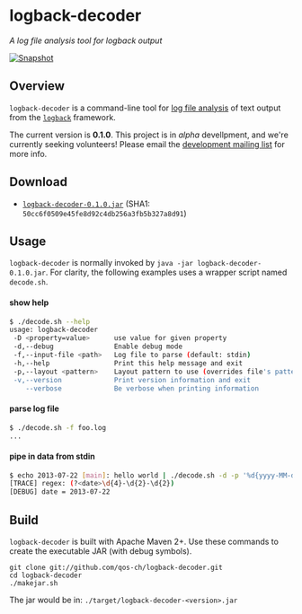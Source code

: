 logback-decoder
===============
*A log file analysis tool for logback output*

[![Snapshot](https://tony19.ci.cloudbees.com/job/logback-decoder/job/logback-decoder-ANALYZE/badge/icon)](https://tony19.ci.cloudbees.com/job/logback-decoder/job/logback-decoder-ANALYZE/)

Overview
--------
`logback-decoder` is a command-line tool for [log file analysis][1] of text output from the [`logback`][2] framework.

The current version is **0.1.0**. This project is in *alpha* devellpment, and we're currently seeking volunteers! Please email the [development mailing list](http://logback.qos.ch/mailinglist.html) for more info.

Download
--------
 * [`logback-decoder-0.1.0.jar`][3]  (SHA1: `50cc6f0509e45fe8d92c4db256a3fb5b327a8d91`)

Usage
-----
`logback-decoder` is normally invoked by `java -jar logback-decoder-0.1.0.jar`. For clarity, the following examples uses a wrapper script named `decode.sh`.

#### show help
```bash
$ ./decode.sh --help
usage: logback-decoder
 -D <property=value>      use value for given property
 -d,--debug               Enable debug mode
 -f,--input-file <path>   Log file to parse (default: stdin)
 -h,--help                Print this help message and exit
 -p,--layout <pattern>    Layout pattern to use (overrides file's pattern)
 -v,--version             Print version information and exit
    --verbose             Be verbose when printing information
```

#### parse log file
```bash
$ ./decode.sh -f foo.log
...
```

#### pipe in data from stdin
```bash
$ echo 2013-07-22 [main]: hello world | ./decode.sh -d -p '%d{yyyy-MM-dd} [%t]: %m%n'
[TRACE] regex: (?<date>\d{4}-\d{2}-\d{2})
[DEBUG] date = 2013-07-22
```

Build
-----
`logback-decoder` is built with Apache Maven 2+. Use these commands to create the executable JAR (with debug symbols).

    git clone git://github.com/qos-ch/logback-decoder.git
    cd logback-decoder
    ./makejar.sh

The jar would be in: `./target/logback-decoder-<version>.jar`

 [1]: http://en.wikipedia.org/wiki/Log_analysis
 [2]: http://logback.qos.ch
 [3]: https://bitbucket.org/tony19/logback-decoder/downloads/logback-decoder-0.1.0-SNAPSHOT.jar